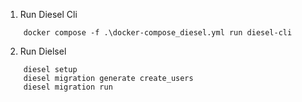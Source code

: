 1. Run Diesel Cli

```
    docker compose -f .\docker-compose_diesel.yml run diesel-cli
```

2. Run Dielsel

```
    diesel setup
    diesel migration generate create_users
    diesel migration run
```